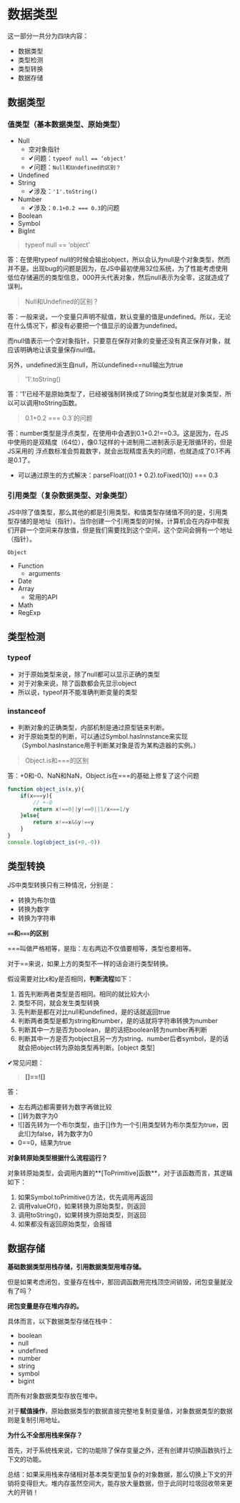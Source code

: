 # 数据类型

这一部分一共分为四块内容：

- 数据类型
- 类型检测
- 类型转换
- 数据存储

## 数据类型

### 值类型（基本数据类型、原始类型）

- Null
  - 空对象指针
  - ✔问题：`typeof null == ‘object’`
  - ✔问题：`Null和Undefined的区别？`
- Undefined
- String
  - ✔涉及：`'1'.toString()`
- Number
  - ✔涉及：`0.1+0.2 === 0.3`的问题
- Boolean
- Symbol
- BigInt

> typeof null == ‘object’

答：在使用typeof null的时候会输出object，所以会认为null是个对象类型，然而并不是。出现bug的问题是因为，在JS中最初使用32位系统，为了性能考虑使用低位存储遍历的类型信息，000开头代表对象，然后null表示为全零，这就造成了误判。

> Null和Undefined的区别？

答：一般来说，一个变量只声明不赋值，默认变量的值是undefined。所以，无论在什么情况下，都没有必要把一个值显示的设置为undefined。

而null值表示一个空对象指针，只要意在保存对象的变量还没有真正保存对象，就应该明确地让该变量保存null值。

另外，undefined派生自null，所以undefined==null输出为true

> '1'.toString()

答：'1'已经不是原始类型了，已经被强制转换成了String类型也就是对象类型，所以可以调用toString函数。

> 0.1+0.2 === 0.3`的问题

答：number类型是浮点类型，在使用中会遇到0.1+0.2!==0.3。这是因为，在JS中使用的是双精度（64位），像0.1这样的十进制用二进制表示是无限循环的，但是JS采用的 浮点数标准会剪裁数字，就会出现精度丢失的问题，也就造成了0.1不再是0.1了。

- 可以通过原生的方式解决：parseFloat((0.1     + 0.2).toFixed(10)) === 0.3 

### 引用类型（复杂数据类型、对象类型）

JS中除了值类型，那么其他的都是引用类型。和值类型存储值不同的是，引用类型存储的是地址（指针）。当你创建一个引用类型的时候，计算机会在内存中帮我们开辟一个空间来存放值，但是我们需要找到这个空间，这个空间会拥有一个地址（指针）。

`Object`

- Function
  - arguments
- Date
- Array
  - 常用的API
- Math
- RegExp

## 类型检测

### typeof

- 对于原始类型来说，除了null都可以显示正确的类型
- 对于对象来说，除了函数都会先显示object
- 所以说，typeof并不能准确判断变量的类型

### instanceof

- 判断对象的正确类型，内部机制是通过原型链来判断。
- 对于原始类型的判断，可以通过Symbol.hasInnstance来实现（Symbol.hasInstance用于判断某对象是否为某构造器的实例。）

> Object.is和===的区别

答：+0和-0、NaN和NaN，Object.is在===的基础上修复了这个问题

```js
function object_is(x,y){
    if(x===y){
        // +-0
        return x!==0||y!==0||1/x===1/y
    }else{
        return x!==x&&y!==y
    }
}
console.log(object_is(+0,-0))
```

## 类型转换

JS中类型转换只有三种情况，分别是：

- 转换为布尔值
- 转换为数字
- 转换为字符串

**`==`和`===`的区别**

===叫做严格相等，是指：左右两边不仅值要相等，类型也要相等。

对于==来说，如果上方的类型不一样的话会进行类型转换。

假设需要对比x和y是否相同，**判断流程**如下：

1. 首先判断两者类型是否相同。相同的就比较大小
2. 类型不同，就会发生类型转换
3. 先判断是都在对比null和undefined，是的话就返回true
4. 判断两者类型是都为string和number，是的话就将字符串转换为number
5. 判断其中一方是否为boolean，是的话把boolean转为number再判断
6. 判断其中一方是否为object且另一方为string、number后者symbol，是的话就会把object转为原始类型再判断。[object 类型]

✔常见问题：

> **[]==![]**

答：

- 左右两边都需要转为数字再做比较
- []转为数字为0
- ![]首先转为一个布尔类型，由于[]作为一个引用类型转为布尔类型为true，因此![]为false，转为数字为0
- 0==0，结果为true

**对象转原始类型根据什么流程运行？**

对象转原始类型，会调用内置的**[ToPrimitive]函数**，对于该函数而言，其逻辑如下：

1. 如果Symbol.toPrimitive()方法，优先调用再返回
2. 调用valueOf()，如果转换为原始类型，则返回
3. 调用toString()，如果转换为原始类型，则返回
4. 如果都没有返回原始类型，会报错

## 数据存储

**基础数据类型用栈存储，引用数据类型用堆存储。**

但是如果考虑闭包，变量存在栈中，那回调函数用完栈顶空间销毁，闭包变量就没有了吗？

**闭包变量是存在堆内存的。**

具体而言，以下数据类型存储在栈中：

- boolean
- null
- undefined
- number
- string
- symbol
- bigint

而所有对象数据类型存放在堆中。

对于**赋值操作**，原始数据类型的数据直接完整地复制变量值，对象数据类型的数据则是复制引用地址。

**为什么不全部用栈来保存？**

首先，对于系统栈来说，它的功能除了保存变量之外，还有创建并切换函数执行上下文的功能。

总结：如果采用栈来存储相对基本类型更加复杂的对象数据，那么切换上下文的开销将变得巨大。堆内存虽然空间大，能存放大量数据，但于此同时垃圾回收带来更大的开销！


